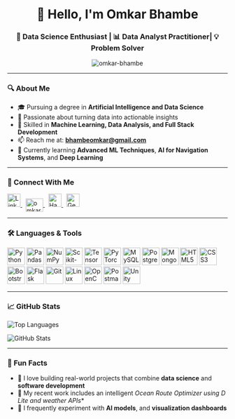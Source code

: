 <h1 align="center">👋 Hello, I'm Omkar Bhambe</h1>
<h3 align="center">🎯 Data Science Enthusiast | 📊 Data Analyst Practitioner| 💡 Problem Solver</h3>

<p align="center">
  <img src="https://komarev.com/ghpvc/?username=omkar-bhambe&label=Profile%20Views&color=0e75b6&style=flat" alt="omkar-bhambe" />
</p>

---

### 🔍 About Me

- 🎓 Pursuing a degree in **Artificial Intelligence and Data Science**
- 💼 Passionate about turning data into actionable insights
- 🧠 Skilled in **Machine Learning, Data Analysis, and Full Stack Development**
- 📫 Reach me at: **bhambeomkar@gmail.com**
- 🌱 Currently learning **Advanced ML Techniques**, **AI for Navigation Systems**, and **Deep Learning**

---

### 🤝 Connect With Me

<p align="left"> <a href="https://www.linkedin.com/in/omkarbhambe" target="_blank"> <img src="https://cdn.jsdelivr.net/gh/devicons/devicon/icons/linkedin/linkedin-original.svg" alt="LinkedIn" width="30" height="30"/> </a> &nbsp; <a href="https://kaggle.com/omkarbhambe" target="blank"> <img align="center" src="https://raw.githubusercontent.com/rahuldkjain/github-profile-readme-generator/master/src/images/icons/Social/kaggle.svg" alt="omkarbhambe" height="30" width="40" /> </a> &nbsp; <a href="https://www.hackerrank.com/omkarbhambe" target="_blank"> <img src="https://raw.githubusercontent.com/rahuldkjain/github-profile-readme-generator/master/src/images/icons/Social/hackerrank.svg" alt="HackerRank" width="30" height="30"/> </a> &nbsp; <a href="https://auth.geeksforgeeks.org/user/bhambeyqha" target="_blank"> <img src="https://upload.wikimedia.org/wikipedia/commons/4/43/GeeksforGeeks.svg" alt="GeeksforGeeks" width="30" height="30"/> </a> </p>

---

### 🛠️ Languages & Tools

<p align="left">
  <img src="https://cdn.jsdelivr.net/gh/devicons/devicon/icons/python/python-original.svg" alt="Python" width="40" height="40"/>
  <img src="https://cdn.jsdelivr.net/gh/devicons/devicon/icons/pandas/pandas-original.svg" alt="Pandas" width="40" height="40"/>
  <img src="https://cdn.jsdelivr.net/gh/devicons/devicon/icons/numpy/numpy-original.svg" alt="NumPy" width="40" height="40"/>
  <img src="https://upload.wikimedia.org/wikipedia/commons/0/05/Scikit_learn_logo_small.svg" alt="Scikit-learn" width="40" height="40"/>
  <img src="https://cdn.jsdelivr.net/gh/devicons/devicon/icons/tensorflow/tensorflow-original.svg" alt="TensorFlow" width="40" height="40"/>
  <img src="https://cdn.jsdelivr.net/gh/devicons/devicon/icons/pytorch/pytorch-original.svg" alt="PyTorch" width="40" height="40"/>
  <img src="https://cdn.jsdelivr.net/gh/devicons/devicon/icons/mysql/mysql-original-wordmark.svg" alt="MySQL" width="40" height="40"/>
  <img src="https://cdn.jsdelivr.net/gh/devicons/devicon/icons/postgresql/postgresql-original-wordmark.svg" alt="PostgreSQL" width="40" height="40"/>
  <img src="https://cdn.jsdelivr.net/gh/devicons/devicon/icons/mongodb/mongodb-original-wordmark.svg" alt="MongoDB" width="40" height="40"/>
  <img src="https://cdn.jsdelivr.net/gh/devicons/devicon/icons/html5/html5-original-wordmark.svg" alt="HTML5" width="40" height="40"/>
  <img src="https://cdn.jsdelivr.net/gh/devicons/devicon/icons/css3/css3-original-wordmark.svg" alt="CSS3" width="40" height="40"/>
  <img src="https://getbootstrap.com/docs/5.3/assets/brand/bootstrap-logo-shadow.png" alt="Bootstrap" width="40" height="40"/>
 <img src="https://upload.wikimedia.org/wikipedia/commons/3/3c/Flask_logo.svg" alt="Flask" width="40" height="40"/>

  <img src="https://cdn.jsdelivr.net/gh/devicons/devicon/icons/git/git-original.svg" alt="Git" width="40" height="40"/>
  <img src="https://cdn.jsdelivr.net/gh/devicons/devicon/icons/linux/linux-original.svg" alt="Linux" width="40" height="40"/>
  <img src="https://www.vectorlogo.zone/logos/opencv/opencv-icon.svg" alt="OpenCV" width="40" height="40"/>
  <img src="https://cdn.jsdelivr.net/gh/devicons/devicon/icons/postman/postman-original.svg" alt="Postman" width="40" height="40"/>
  <img src="https://cdn.jsdelivr.net/gh/devicons/devicon/icons/unity/unity-original.svg" alt="Unity" width="40" height="40"/>
</p>

---

### 📈 GitHub Stats

<p align="left">
  <img src="https://github-readme-stats.vercel.app/api/top-langs?username=omkar-bhambe&show_icons=true&locale=en&layout=compact" alt="Top Languages" />
</p>
<p align="left">
  <img src="https://github-readme-stats.vercel.app/api?username=omkar-bhambe&show_icons=true&locale=en" alt="GitHub Stats" />
</p>

---

### 🚀 Fun Facts

- 🎯 I love building real-world projects that combine **data science** and **software development**
- 🧩 My recent work includes an intelligent **Ocean Route Optimizer using D* Lite and weather APIs**
- 🧪 I frequently experiment with **AI models**, and **visualization dashboards**
